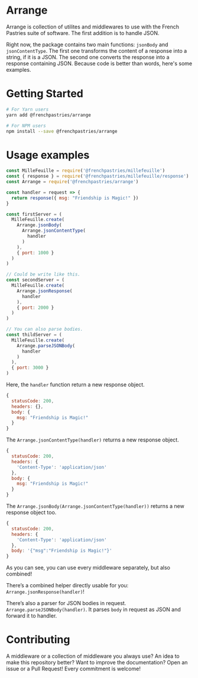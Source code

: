 # Arrange

Arrange is collection of utilites and middlewares to use with the French Pastries suite of software. The first addition is to handle JSON.

Right now, the package contains two main functions: `jsonBody` and `jsonContentType`. The first one transforms the content of a response into a string, if it is a JSON. The second one converts the response into a response containing JSON. Because code is better than words, here's some examples.

# Getting Started

```bash
# For Yarn users
yarn add @frenchpastries/arrange
```

```bash
# For NPM users
npm install --save @frenchpastries/arrange
```

# Usage examples

```javascript
const MilleFeuille = require('@frenchpastries/millefeuille')
const { response } = require('@frenchpastries/millefeuille/response')
const Arrange = require('@frenchpastries/arrange')

const handler = request => {
  return response({ msg: "Friendship is Magic!" })
}

const firstServer = (
  MilleFeuille.create(
    Arrange.jsonBody(
      Arrange.jsonContentType(
        handler
      )
    ),
    { port: 1000 }
  )
)

// Could be write like this.
const secondServer = (
  MilleFeuille.create(
    Arrange.jsonResponse(
      handler
    ),
    { port: 2000 }
  )
)

// You can also parse bodies.
const thildServer = (
  MilleFeuille.create(
    Arrange.parseJSONBody(
      handler
    )
  ),
  { port: 3000 }
)
```

Here, the `handler` function return a new response object.

```javascript
{
  statusCode: 200,
  headers: {},
  body: {
    msg: "Friendship is Magic!"
  }
}
```

The `Arrange.jsonContentType(handler)` returns a new response object.

```javascript
{
  statusCode: 200,
  headers: {
    'Content-Type': 'application/json'
  },
  body: {
    msg: "Friendship is Magic!"
  }
}
```

The `Arrange.jsonBody(Arrange.jsonContentType(handler))` returns a new response object too.

```javascript
{
  statusCode: 200,
  headers: {
    'Content-Type': 'application/json'
  },
  body: '{"msg":"Friendship is Magic!"}'
}
```

As you can see, you can use every middleware separately, but also combined!

There’s a combined helper directly usable for you: `Arrange.jsonResponse(handler)`!

There’s also a parser for JSON bodies in request. `Arrange.parseJSONBody(handler)`. It parses `body` in request as JSON and forward it to handler.

# Contributing

A middleware or a collection of middleware you always use? An idea to make this repository better? Want to improve the documentation? Open an issue or a Pull Request! Every commitment is welcome!
